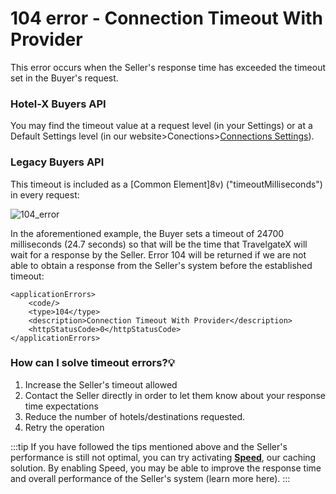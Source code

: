 ﻿---
sidebar_position: 5
---

# 104 error - Connection Timeout With Provider

This error occurs when the Seller's response time has exceeded the timeout set in the Buyer's request.

### Hotel-X Buyers API
You may find the timeout value at a request level (in your Settings) or at a Default Settings level (in our website>Conections>[Connections Settings](/kb/connections/connections-settings)).

### Legacy Buyers API
This timeout is included as a [Common Element]8v) ("timeoutMilliseconds") in every request:

![104_error](https://storage.travelgate.com/kbase/104_error.jpg)

In the aforementioned example, the Buyer sets a timeout of 24700 milliseconds (24.7 seconds) so that will be the time that TravelgateX will wait for a response by the Seller. Error 104 will be returned if we are not able to obtain a response from the Seller's system before the established timeout:

```
<applicationErrors>
    <code/>
    <type>104</type>
    <description>Connection Timeout With Provider</description>
    <httpStatusCode>0</httpStatusCode>
</applicationErrors>
```

### How can I solve timeout errors?💡
1. Increase the Seller's timeout allowed
1. Contact the Seller directly in order to let them know about your response time expectations
1. Reduce the number of hotels/destinations requested.
1. Retry the operation

:::tip
If you have followed the tips mentioned above and the Seller's performance is still not optimal, you can try activating **[Speed](/kb/apps/smart-traffic-apps/speed/speed-app)**, our caching solution. By enabling Speed, you may be able to improve the response time and overall performance of the Seller's system (learn more here).
:::